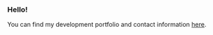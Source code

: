 ### Hello!

You can find my development portfolio and contact information [here](https://dev.dallinjackson.com).
